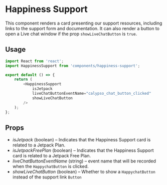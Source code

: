 Happiness Support
===============

This component renders a card presenting our support resources, including links to the support form and documentation. It can also render a button to open a Live chat window if the prop `showLiveChatButton` is `true`.

## Usage

```js
import React from 'react';
import HappinessSupport from 'components/happiness-support';

export default () => {
    return (
        <HappinessSupport
            isJetpack
            liveChatButtonEventName="calypso_chat_button_clicked"
            showLiveChatButton
        />
    );
};
```

## Props

- *isJetpack* (boolean) – Indicates that the Happiness Support card is related to a Jetpack Plan.
- *isJetpackFreePlan* (boolean) – Indicates that the Happiness Support card is related to a Jetpack Free Plan.
- *liveChatButtonEventName* (string) – event name that will be recorded when the `HappychatButton` is clicked.
- *showLiveChatButton* (boolean) – Whether to show a `HappychatButton` instead of the support link `Button`
